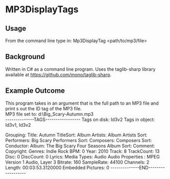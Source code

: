 MP3DisplayTags
==============

Usage
-----

From the command line type in:
Mp3DisplayTag <path/to/mp3/file> <return>

Background
----------

Written in C# as a command line program. Uses the taglib-sharp library available at https://github.com/mono/taglib-sharp. 

Example Outcome
---------------

This program takes in an argument that is the full path to an MP3 file and print
s out the ID tag of the MP3 file.<br />
MP3 file set to: d:\Big_Scary-Autumn.mp3<br />
--------------TAGS-----------------
Tags on disk:   Id3v2
Tags in object: Id3v1, Id3v2

Grouping:
Title: Autumn
TitleSort:
Album Artists:
Album Artists Sort:
Performers: Big Scary
Performers Sort:
Composers:
Composers Sort:
Conductor:
Album: The Big Scary Four Seasons
Album Sort:
Comment:
Copyright:
Genres: Indie Rock
BPM: 0
Year: 2010
Track: 8
TrackCount: 13
Disc: 0
DiscCount: 0
Lyrics:
Media Types:     Audio
Audio Properties : MPEG Version 1 Audio, Layer 3
Bitrate:    160
SampleRate: 44100
Channels:   2
Length:     00:03:53.3120000
Embedded Pictures: 0
--------------END------------------

